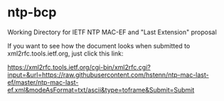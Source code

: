 # ntp-bcp
Working Directory for IETF NTP MAC-EF and "Last Extension" proposal

If you want to see how the document looks when submitted to xml2rfc.tools.ietf.org, just click this link:

https://xml2rfc.tools.ietf.org/cgi-bin/xml2rfc.cgi?input=&url=https://raw.githubusercontent.com/hstenn/ntp-mac-last-ef/master/ntp-mac-last-ef.xml&modeAsFormat=txt/ascii&type=toframe&Submit=Submit
